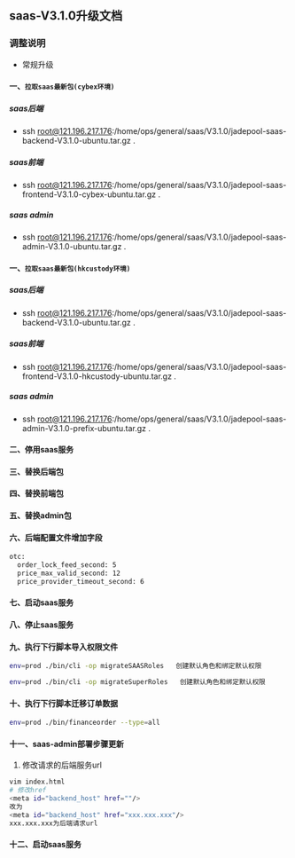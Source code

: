 ## saas-V3.1.0升级文档
### 调整说明
- 常规升级 
#### 一、`拉取saas最新包(cybex环境)`
##### saas后端
- ssh root@121.196.217.176:/home/ops/general/saas/V3.1.0/jadepool-saas-backend-V3.1.0-ubuntu.tar.gz .
##### saas前端
- ssh root@121.196.217.176:/home/ops/general/saas/V3.1.0/jadepool-saas-frontend-V3.1.0-cybex-ubuntu.tar.gz .
##### saas admin
- ssh root@121.196.217.176:/home/ops/general/saas/V3.1.0/jadepool-saas-admin-V3.1.0-ubuntu.tar.gz .
#### 一、`拉取saas最新包(hkcustody环境)`
##### saas后端
- ssh root@121.196.217.176:/home/ops/general/saas/V3.1.0/jadepool-saas-backend-V3.1.0-ubuntu.tar.gz .
##### saas前端
- ssh root@121.196.217.176:/home/ops/general/saas/V3.1.0/jadepool-saas-frontend-V3.1.0-hkcustody-ubuntu.tar.gz .
##### saas admin
- ssh root@121.196.217.176:/home/ops/general/saas/V3.1.0/jadepool-saas-admin-V3.1.0-prefix-ubuntu.tar.gz .
#### 二、停用saas服务
#### 三、替换后端包
#### 四、替换前端包
#### 五、替换admin包
#### 六、后端配置文件增加字段
```bash
otc:
  order_lock_feed_second: 5
  price_max_valid_second: 12
  price_provider_timeout_second: 6
```
#### 七、启动saas服务
#### 八、停止saas服务
#### 九、执行下行脚本导入权限文件
```bash
env=prod ./bin/cli -op migrateSAASRoles   创建默认角色和绑定默认权限
```
```bash
env=prod ./bin/cli -op migrateSuperRoles   创建默认角色和绑定默认权限
```
#### 十、执行下行脚本迁移订单数据
```bash
env=prod ./bin/financeorder --type=all
```
#### 十一、saas-admin部署步骤更新

1. 修改请求的后端服务url
```bash
vim index.html
# 修改href
<meta id="backend_host" href=""/>
改为
<meta id="backend_host" href="xxx.xxx.xxx"/>
xxx.xxx.xxx为后端请求url
```

#### 十二、启动saas服务
